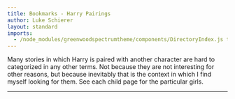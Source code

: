 ```yaml
---
title: Bookmarks - Harry Pairings
author: Luke Schierer
layout: standard
imports:
  - /node_modules/greenwoodspectrumtheme/components/DirectoryIndex.js type="module"
---
```


Many stories in which Harry is paired with another character are hard to categorized in any other terms. Not because they are not interesting for other reasons, but because inevitably that is the context in which I find myself looking for them.  See each child page for the particular girls.

---

<directory-index directory="/Bookmarks/pairing/Harry/" recurse></directory-index>
